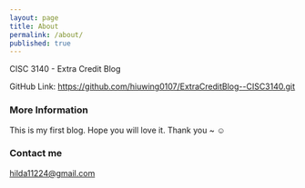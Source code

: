 ```yaml
---
layout: page
title: About
permalink: /about/
published: true
---
```


CISC 3140 - Extra Credit Blog

GitHub Link: https://github.com/hiuwing0107/ExtraCreditBlog--CISC3140.git

### More Information

This is my first blog. 
Hope you will love it. 
Thank you ~ ☺️

### Contact me

[hilda11224@gmail.com](mailto:hilda11224@gmail.com)
